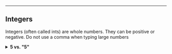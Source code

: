 ----------

## Integers
Integers (often called ints) are whole numbers. They can be positive or negative. Do not use a comma when typing large numbers

<details><summary><b>5 vs. "5"</b></summary>`5` is not the same thing as `"5"`. The first one is an integer, the second is a string. You will see in a later lesson the different operations you can perform on strings and numbers. Treating a string as a number can cause errors.
  
```python
integer_variable = 50
print(integer_variable)
```

{try it}(python3 code/fundamentals/playground-types-int.py 1)
  
|||challenge
## What happens if you:
* Change the variable to `5000`?
* Change the variable to `5,000`?
* Change the variable to `050`?

|||

{try it}(python3 code/fundamentals/playground-types-int.py 2)


